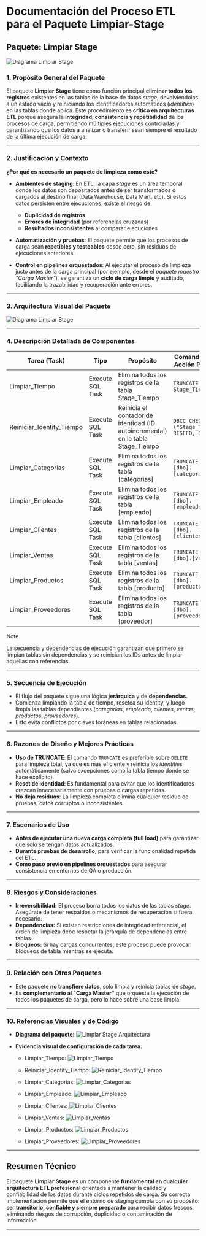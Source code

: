 # **Documentación del Proceso ETL para el Paquete Limpiar-Stage**

## Paquete: Limpiar Stage

![Diagrama Limpiar Stage](../../../Imgs/08-Package/08-Package-Arquitecture.png)

### 1. Propósito General del Paquete

El paquete **Limpiar Stage** tiene como función principal **eliminar todos los registros** existentes en las tablas de la base de datos _stage_, devolviéndolas a un estado vacío y reiniciando los identificadores automáticos (_identities_) en las tablas donde aplica. Este procedimiento es **crítico en arquitecturas ETL** porque asegura la **integridad, consistencia y repetibilidad** de los procesos de carga, permitiendo múltiples ejecuciones controladas y garantizando que los datos a analizar o transferir sean siempre el resultado de la última ejecución de carga.

---

### 2. Justificación y Contexto

**¿Por qué es necesario un paquete de limpieza como este?**

- **Ambientes de staging**: En ETL, la capa _stage_ es un área temporal donde los datos son depositados antes de ser transformados o cargados al destino final (Data Warehouse, Data Mart, etc). Si estos datos persisten entre ejecuciones, existe el riesgo de:

  - **Duplicidad de registros**
  - **Errores de integridad** (por referencias cruzadas)
  - **Resultados inconsistentes** al comparar ejecuciones

- **Automatización y pruebas**: El paquete permite que los procesos de carga sean **repetibles y testeables** desde cero, sin residuos de ejecuciones anteriores.

- **Control en pipelines orquestados**: Al ejecutar el proceso de limpieza justo antes de la carga principal (por ejemplo, desde el _paquete maestro "Carga Master"_), se garantiza un **ciclo de carga limpio** y auditado, facilitando la trazabilidad y recuperación ante errores.

---

### 3. Arquitectura Visual del Paquete

![Diagrama Limpiar Stage](../../../Imgs/08-Package/08-Package-Arquitecture.png)

---

### 4. Descripción Detallada de Componentes

| Tarea (Task)              | Tipo             | Propósito                                                                       | Comando SQL o Acción Principal                 |
| ------------------------- | ---------------- | ------------------------------------------------------------------------------- | ---------------------------------------------- |
| Limpiar_Tiempo            | Execute SQL Task | Elimina todos los registros de la tabla Stage_Tiempo                            | `TRUNCATE TABLE Stage_Tiempo;`                 |
| Reiniciar_Identity_Tiempo | Execute SQL Task | Reinicia el contador de identidad (ID autoincremental) en la tabla Stage_Tiempo | `DBCC CHECKIDENT ("Stage_Tiempo", RESEED, 0);` |
| Limpiar_Categorias        | Execute SQL Task | Elimina todos los registros de la tabla \[categorias]                           | `TRUNCATE TABLE [dbo].[categorias];`           |
| Limpiar_Empleado          | Execute SQL Task | Elimina todos los registros de la tabla \[empleado]                             | `TRUNCATE TABLE [dbo].[empleado];`             |
| Limpiar_Clientes          | Execute SQL Task | Elimina todos los registros de la tabla \[clientes]                             | `TRUNCATE TABLE [dbo].[clientes];`             |
| Limpiar_Ventas            | Execute SQL Task | Elimina todos los registros de la tabla \[ventas]                               | `TRUNCATE TABLE [dbo].[ventas];`               |
| Limpiar_Productos         | Execute SQL Task | Elimina todos los registros de la tabla \[producto]                             | `TRUNCATE TABLE [dbo].[producto];`             |
| Limpiar_Proveedores       | Execute SQL Task | Elimina todos los registros de la tabla \[proveedor]                            | `TRUNCATE TABLE [dbo].[proveedor];`            |

> [!NOTE]
>
> La secuencia y dependencias de ejecución garantizan que primero se limpian tablas sin dependencias y se reinician los IDs antes de limpiar aquellas con referencias.

---

### 5. Secuencia de Ejecución

- El flujo del paquete sigue una lógica **jerárquica** y de **dependencias**.
- Comienza limpiando la tabla de tiempo, resetea su identity, y luego limpia las tablas dependientes (_categorías_, _empleado_, _clientes_, _ventas_, _productos_, _proveedores_).
- Esto evita conflictos por claves foráneas en tablas relacionadas.

---

### 6. Razones de Diseño y Mejores Prácticas

- **Uso de TRUNCATE**: El comando `TRUNCATE` es preferible sobre `DELETE` para limpieza total, ya que es más eficiente y reinicia los _identities_ automáticamente (salvo excepciones como la tabla tiempo donde se hace explícito).
- **Reset de identidad**: Es fundamental para evitar que los identificadores crezcan innecesariamente con pruebas o cargas repetidas.
- **No deja residuos**: La limpieza completa elimina cualquier residuo de pruebas, datos corruptos o inconsistentes.

---

### 7. Escenarios de Uso

- **Antes de ejecutar una nueva carga completa (full load)** para garantizar que solo se tengan datos actualizados.
- **Durante pruebas de desarrollo**, para verificar la funcionalidad repetida del ETL.
- **Como paso previo en pipelines orquestados** para asegurar consistencia en entornos de QA o producción.

---

### 8. Riesgos y Consideraciones

- **Irreversibilidad:** El proceso borra todos los datos de las tablas _stage_. Asegúrate de tener respaldos o mecanismos de recuperación si fuera necesario.
- **Dependencias:** Si existen restricciones de integridad referencial, el orden de limpieza debe respetar la jerarquía de dependencias entre tablas.
- **Bloqueos:** Si hay cargas concurrentes, este proceso puede provocar bloqueos de tabla mientras se ejecuta.

---

### 9. Relación con Otros Paquetes

- Este paquete **no transfiere datos**, solo limpia y reinicia tablas de _stage_.
- Es **complementario al "Carga Master"** que orquesta la ejecución de todos los paquetes de carga, pero lo hace sobre una base limpia.

---

### 10. Referencias Visuales y de Código

- **Diagrama del paquete:**
  ![Limpiar Stage Arquitectura](../../../Imgs/08-Package/08-Package-Arquitecture.png)
- **Evidencia visual de configuración de cada tarea:**

  - Limpiar_Tiempo: ![Limpiar_Tiempo](../../../Imgs/08-Package/Limpiar_Tiempo.png)

  - Reiniciar_Identity_Tiempo: ![Reiniciar_Identity_Tiempo](../../../Imgs/08-Package/Reiniciar_Identity_Tiempo.png)

  - Limpiar_Categorias: ![Limpiar_Categorias](../../../Imgs/08-Package/Limpiar_Categorias.png)

  - Limpiar_Empleado: ![Limpiar_Empleado](../../../Imgs/08-Package/Limpiar_Empleado.png)

  - Limpiar_Clientes: ![Limpiar_Clientes](../../../Imgs/08-Package/Limpiar_Clientes.png)

  - Limpiar_Ventas: ![Limpiar_Ventas](../../../Imgs/08-Package/Limpiar_Ventas.png)

  - Limpiar_Productos: ![Limpiar_Productos](../../../Imgs/08-Package/Limpiar_Productos.png)

  - Limpiar_Proveedores: ![Limpiar_Proveedores](../../../Imgs/08-Package/Limpiar_Proveedores.png)

---

## **Resumen Técnico**

El paquete **Limpiar Stage** es un componente **fundamental en cualquier arquitectura ETL profesional** orientada a mantener la calidad y confiabilidad de los datos durante ciclos repetidos de carga. Su correcta implementación permite que el entorno de staging cumpla con su propósito: ser **transitorio, confiable y siempre preparado** para recibir datos frescos, eliminando riesgos de corrupción, duplicidad o contaminación de información.

---
